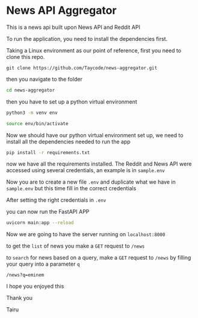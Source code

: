 # News API Aggregator

This is a news api built upon News API and Reddit API

To run the application, you need to install the dependencies first. 

Taking a Linux environment as our point of reference, first you need to clone this repo.

```git clone https://github.com/Taycode/news-aggregator.git```

then you navigate to the folder 

```bash
cd news-aggregator
```

then you have to set up a python virtual environment

```bash
python3 -m venv env

source env/bin/activate
```

Now we should have our python virtual environment set up, 
we need to install all the dependencies needed to run the app

```bash
pip install -r requirements.txt
```

now we have all the requirements installed. The Reddit and News API were accessed
using several credentials, an example is in `sample.env`

Now you are to create a new file `.env` and duplicate what we have in `sample.env` but this time
fill in the correct credentials

After setting the right credentials in `.env`

you can now run the FastAPI APP

```bash
uvicorn main:app --reload
```

Now we are going to have the server running on `localhost:8000`

to get the `list` of news you make a `GET` request to `/news` 

to `search` for news based on a query, make a `GET` request to `/news` by filling your 
query into a parameter `q`

```
/news?q=eminem
```

I hope you enjoyed this

Thank you 

Tairu
